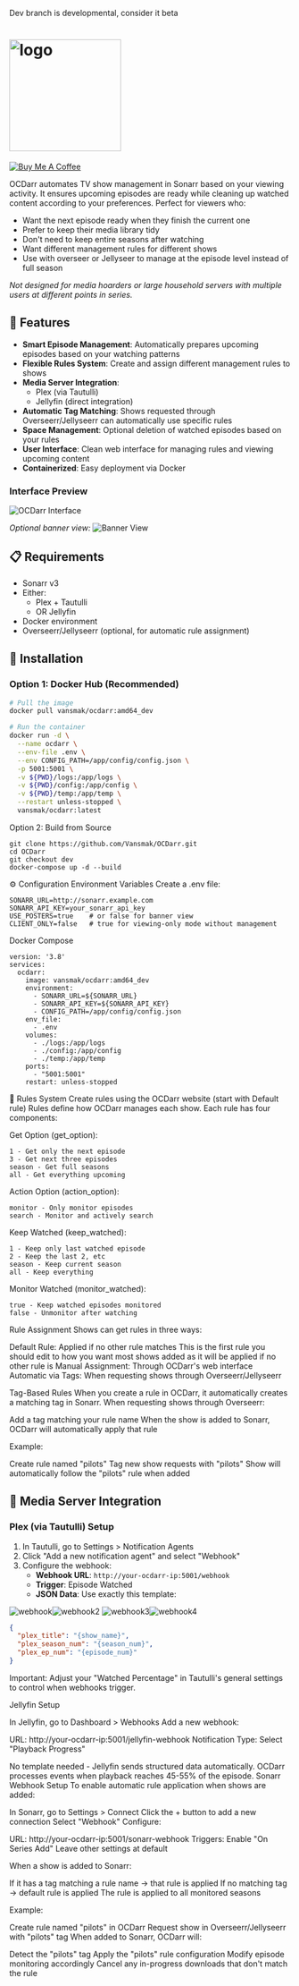 Dev branch is developmental, consider it beta
#  <img src="https://github.com/Vansmak/OCDarr/assets/16037573/f802fece-e884-4282-8eb5-8c07aac1fd16" alt="logo" width="200"/>

[![Buy Me A Coffee](https://www.buymeacoffee.com/assets/img/custom_images/orange_img.png)](https://buymeacoffee.com/vansmak)

OCDarr automates TV show management in Sonarr based on your viewing activity. It ensures upcoming episodes are ready while cleaning up watched content according to your preferences. Perfect for viewers who:
- Want the next episode ready when they finish the current one
- Prefer to keep their media library tidy
- Don't need to keep entire seasons after watching
- Want different management rules for different shows
- Use with overseer or Jellyseer to manage at the episode level instead of full season

_Not designed for media hoarders or large household servers with multiple users at different points in series._

## 🌟 Features

- **Smart Episode Management**: Automatically prepares upcoming episodes based on your watching patterns
- **Flexible Rules System**: Create and assign different management rules to shows
- **Media Server Integration**: 
  - Plex (via Tautulli)
  - Jellyfin (direct integration)
- **Automatic Tag Matching**: Shows requested through Overseerr/Jellyseerr can automatically use specific rules
- **Space Management**: Optional deletion of watched episodes based on your rules
- **User Interface**: Clean web interface for managing rules and viewing upcoming content
- **Containerized**: Easy deployment via Docker

### Interface Preview
![OCDarr Interface](https://github.com/Vansmak/OCDarr/assets/16037573/5491d694-2e9a-46fb-a1f8-539dcaf661df)

_Optional banner view:_
![Banner View](https://github.com/user-attachments/assets/7db48f4e-7364-46c5-9c8b-449ddaed4de5)

## 📋 Requirements

- Sonarr v3
- Either:
  - Plex + Tautulli
  - OR Jellyfin
- Docker environment
- Overseerr/Jellyseerr (optional, for automatic rule assignment)

## 🚀 Installation

### Option 1: Docker Hub (Recommended)

```bash
# Pull the image
docker pull vansmak/ocdarr:amd64_dev

# Run the container
docker run -d \
  --name ocdarr \
  --env-file .env \
  --env CONFIG_PATH=/app/config/config.json \
  -p 5001:5001 \
  -v ${PWD}/logs:/app/logs \
  -v ${PWD}/config:/app/config \
  -v ${PWD}/temp:/app/temp \
  --restart unless-stopped \
  vansmak/ocdarr:latest
```
Option 2: Build from Source
```
git clone https://github.com/Vansmak/OCDarr.git
cd OCDarr
git checkout dev
docker-compose up -d --build
```
⚙️ Configuration
Environment Variables
Create a .env file:
```
SONARR_URL=http://sonarr.example.com
SONARR_API_KEY=your_sonarr_api_key
USE_POSTERS=true    # or false for banner view
CLIENT_ONLY=false   # true for viewing-only mode without management
```
Docker Compose
```
version: '3.8'
services:
  ocdarr:
    image: vansmak/ocdarr:amd64_dev
    environment:
      - SONARR_URL=${SONARR_URL}
      - SONARR_API_KEY=${SONARR_API_KEY}
      - CONFIG_PATH=/app/config/config.json
    env_file:
      - .env
    volumes:
      - ./logs:/app/logs
      - ./config:/app/config
      - ./temp:/app/temp
    ports:
      - "5001:5001"
    restart: unless-stopped
```
📝 Rules System
Create rules using the OCDarr website (start with Default rule)
Rules define how OCDarr manages each show. Each rule has four components:

Get Option (get_option):

    1 - Get only the next episode
    3 - Get next three episodes
    season - Get full seasons
    all - Get everything upcoming


Action Option (action_option):

    monitor - Only monitor episodes
    search - Monitor and actively search


Keep Watched (keep_watched):

    1 - Keep only last watched episode
    2 - Keep the last 2, etc
    season - Keep current season
    all - Keep everything


Monitor Watched (monitor_watched):

    true - Keep watched episodes monitored
    false - Unmonitor after watching



Rule Assignment
Shows can get rules in three ways:

Default Rule: Applied if no other rule matches
  This is the first rule you should edit to how you want most shows added as it will be applied if no other rule is 
Manual Assignment: Through OCDarr's web interface
Automatic via Tags: When requesting shows through Overseerr/Jellyseerr

Tag-Based Rules
When you create a rule in OCDarr, it automatically creates a matching tag in Sonarr. When requesting shows through Overseerr:

Add a tag matching your rule name
When the show is added to Sonarr, OCDarr will automatically apply that rule



Example:

Create rule named "pilots"
Tag new show requests with "pilots"
Show will automatically follow the "pilots" rule when added

## 🔗 Media Server Integration

### Plex (via Tautulli) Setup

1. In Tautulli, go to Settings > Notification Agents
2. Click "Add a new notification agent" and select "Webhook"
3. Configure the webhook:
   - **Webhook URL**: `http://your-ocdarr-ip:5001/webhook`
   - **Trigger**: Episode Watched
   - **JSON Data**: Use exactly this template:

![webhook](https://github.com/Vansmak/OCDarr/assets/16037573/cf0db503-d730-4a9c-b83e-2d21a3430ece)![webhook2](https://github.com/Vansmak/OCDarr/assets/16037573/45be66c2-1869-49c1-8074-9081ed7c913b)
![webhook3](https://github.com/Vansmak/OCDarr/assets/16037573/24f02a75-2100-4b2a-9137-ce1e68803d1f)![webhook4](https://github.com/Vansmak/OCDarr/assets/16037573/f82198fc-e4c4-40ec-a9c7-551b2d8cdccd)

   ```json
   {
     "plex_title": "{show_name}",
     "plex_season_num": "{season_num}",
     "plex_ep_num": "{episode_num}"
   }
```
Important: Adjust your "Watched Percentage" in Tautulli's general settings to control when webhooks trigger.

Jellyfin Setup

In Jellyfin, go to Dashboard > Webhooks
Add a new webhook:

URL: http://your-ocdarr-ip:5001/jellyfin-webhook
Notification Type: Select "Playback Progress"



No template needed - Jellyfin sends structured data automatically. OCDarr processes events when playback reaches 45-55% of the episode.
Sonarr Webhook Setup
To enable automatic rule application when shows are added:

In Sonarr, go to Settings > Connect
Click the + button to add a new connection
Select "Webhook"
Configure:

URL: http://your-ocdarr-ip:5001/sonarr-webhook
Triggers: Enable "On Series Add"
Leave other settings at default



When a show is added to Sonarr:

If it has a tag matching a rule name -> that rule is applied
If no matching tag -> default rule is applied
The rule is applied to all monitored seasons

Example:

Create rule named "pilots" in OCDarr
Request show in Overseerr/Jellyseerr with "pilots" tag
When added to Sonarr, OCDarr will:

Detect the "pilots" tag
Apply the "pilots" rule configuration
Modify episode monitoring accordingly
Cancel any in-progress downloads that don't match the rule
